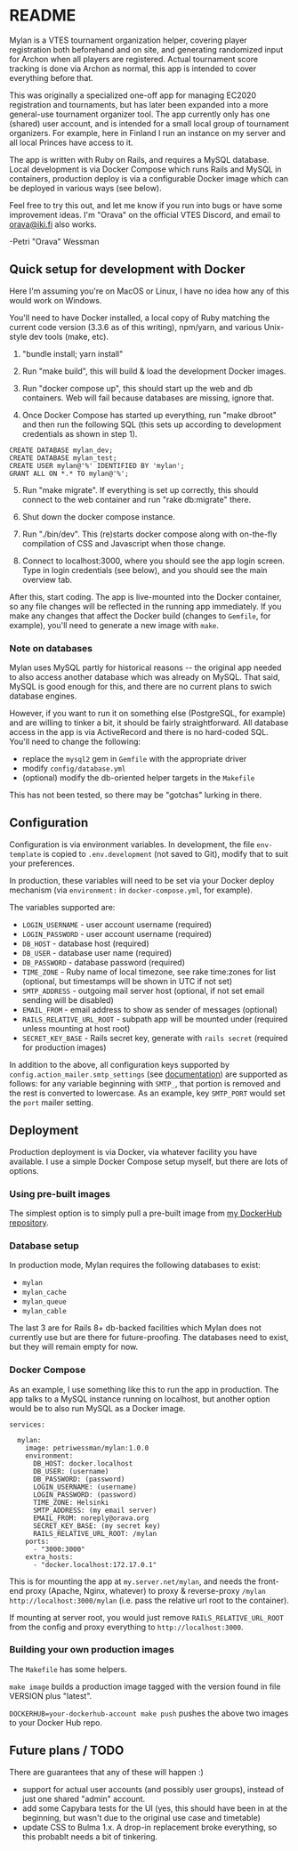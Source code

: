 # README

Mylan is a VTES tournament organization helper, covering player registration
both beforehand and on site, and generating randomized input for Archon when all
players are registered. Actual tournament score tracking is done via
Archon as normal, this app is intended to cover everything before that.

This was originally a specialized one-off app for managing EC2020
registration and tournaments, but has later been expanded into a more general-use
tournament organizer tool. The app currently only has one (shared) user account, and
is intended for a small local group of tournament organizers. For example,
here in Finland I run an instance on my server and all local Princes
have access to it.

The app is written with Ruby on Rails, and requires a MySQL database. 
Local development is via Docker Compose which runs Rails and MySQL in
containers, production deploy is via a configurable Docker image 
which can be deployed in various ways (see below).

Feel free to try this out, and let me know if you run into bugs
or have some improvement ideas. I'm "Orava" on the official VTES Discord,
and email to orava@iki.fi also works.

-Petri "Orava" Wessman

## Quick setup for development with Docker

Here I'm assuming you're on MacOS or Linux, I have no idea how any of this would work on Windows.

You'll need to have Docker installed, a local copy of Ruby matching the 
current code version (3.3.6 as of this writing), npm/yarn, and various Unix-style dev tools
(make, etc).

1. "bundle install; yarn install"

2. Run "make build", this will build & load the development Docker images.

3. Run "docker compose up", this should start up the web and db
containers. Web will fail because databases are missing, ignore that.

4. Once Docker Compose has started up everything, run "make dbroot"
and then run the following SQL (this sets up according to development
credentials as shown in step 1).

```
CREATE DATABASE mylan_dev;
CREATE DATABASE mylan_test;
CREATE USER mylan@'%' IDENTIFIED BY 'mylan';
GRANT ALL ON *.* TO mylan@'%';
```

5. Run "make migrate". If everything is set up correctly, this should
connect to the web container and run "rake db:migrate" there.

6. Shut down the docker compose instance.

7. Run "./bin/dev". This (re)starts docker compose along with
on-the-fly compilation of CSS and Javascript when those change.

8. Connect to localhost:3000, where you should see the app login
screen. Type in login credentials (see below), and you should see the
main overview tab.

After this, start coding. The app is live-mounted into the Docker container,
so any file changes will be reflected in the running app immediately.
If you make any changes that affect the Docker build (changes to `Gemfile`, for example),
you'll need to generate a new image with `make`.

### Note on databases

Mylan uses MySQL partly for historical reasons -- the original app needed to also access
another database which was already on MySQL. That said, MySQL is good enough for this, 
and there are no current plans to swich database engines.

However, if you want to run it on something else (PostgreSQL, for example) 
and are willing to tinker a bit, it should be fairly straightforward. 
All database access in the app is via ActiveRecord and there is no
hard-coded SQL. You'll need to change the following:

- replace the `mysql2` gem in `Gemfile` with the appropriate driver
- modify `config/database.yml`
- (optional) modify the db-oriented helper targets in the `Makefile`

This has not been tested, so there may be "gotchas" lurking in there.

## Configuration

Configuration is via environment variables. In development, the file 
`env-template` is copied to `.env.development` (not saved to Git),
modify that to suit your preferences.

In production, these variables will need to be set via your Docker deploy
mechanism (via `environment:` in `docker-compose.yml`, for example).

The variables supported are:

- `LOGIN_USERNAME` - user account username (required)
- `LOGIN_PASSWORD` - user account username (required)
- `DB_HOST` - database host (required)
- `DB_USER` - database user name (required)
- `DB_PASSWORD` - database password (required)
- `TIME_ZONE` - Ruby name of local timezone, see rake time:zones for list (optional, but timestamps will be shown in UTC if not set)
- `SMTP_ADDRESS` - outgoing mail server host (optional, if not set email sending will be disabled)
- `EMAIL_FROM` - email address to show as sender of messages (optional)
- `RAILS_RELATIVE_URL_ROOT` - subpath app will be mounted under (required unless mounting at host root)
- `SECRET_KEY_BASE` - Rails secret key, generate with `rails secret` (required for production images)

In addition to the above, all configuration keys supported
by `config.action_mailer.smtp_settings` (see
[documentation](https://guides.rubyonrails.org/configuring.html#configuring-action-mailer))
are supported as follows: for any variable beginning with `SMTP_`, that portion is
removed and the rest is converted to lowercase. As an example,
key `SMTP_PORT` would set the `port` mailer setting.

## Deployment

Production deployment is via Docker, via whatever facility you have available.
I use a simple Docker Compose setup myself, but there are lots of options. 

### Using pre-built images

The simplest option is to simply pull a pre-built image from
[my DockerHub repository](https://hub.docker.com/repository/docker/petriwessman/mylan/general).

### Database setup

In production mode, Mylan requires the following databases to exist:

- `mylan`
- `mylan_cache`
- `mylan_queue`
- `mylan_cable`

The last 3 are for Rails 8+ db-backed facilities which Mylan does not currently 
use but are there for future-proofing. The databases need to exist, but they will
remain empty for now.

### Docker Compose

As an example, I use something like this to run the app in production. 
The app talks to a MySQL instance running on localhost, but another
option would be to also run MySQL as a Docker image.

```
services:

  mylan:
    image: petriwessman/mylan:1.0.0
    environment:
      DB_HOST: docker.localhost
      DB_USER: (username)
      DB_PASSWORD: (password)
      LOGIN_USERNAME: (username)
      LOGIN_PASSWORD: (password)
      TIME_ZONE: Helsinki
      SMTP_ADDRESS: (my email server)
      EMAIL_FROM: noreply@orava.org
      SECRET_KEY_BASE: (my secret key)
      RAILS_RELATIVE_URL_ROOT: /mylan
    ports:
      - "3000:3000"
    extra_hosts:
      - "docker.localhost:172.17.0.1"
```

This is for mounting the app at `my.server.net/mylan`, and needs the front-end 
proxy (Apache, Nginx, whatever) to proxy & reverse-proxy 
`/mylan http://localhost:3000/mylan` (i.e. pass the relative url root to
the container).

If mounting at server root, you would just remove `RAILS_RELATIVE_URL_ROOT` 
from the config and proxy everything to `http://localhost:3000`.

### Building your own production images

The `Makefile` has some helpers.

`make image` builds a production image tagged with the version found
in file VERSION plus "latest".

`DOCKERHUB=your-dockerhub-account make push` pushes the above two images
to your Docker Hub repo.

## Future plans / TODO

There are guarantees that any of these will happen :)

- support for actual user accounts (and possibly user groups), instead of just one shared "admin" account.
- add some Capybara tests for the UI (yes, this should have been in at the beginning, but wasn't due to the original use case and timetable)
- update CSS to Bulma 1.x. A drop-in replacement broke everything, so this probablt needs a bit of tinkering.

